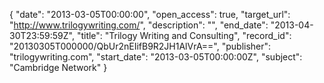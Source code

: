 {
  "date": "2013-03-05T00:00:00", 
  "open_access": true, 
  "target_url": "http://www.trilogywriting.com/", 
  "description": "", 
  "end_date": "2013-04-30T23:59:59Z", 
  "title": "Trilogy Writing and Consulting", 
  "record_id": "20130305T000000/QbUr2nEIifB9R2JH1AlVrA==", 
  "publisher": "trilogywriting.com", 
  "start_date": "2013-03-05T00:00:00Z", 
  "subject": "Cambridge Network"
}

